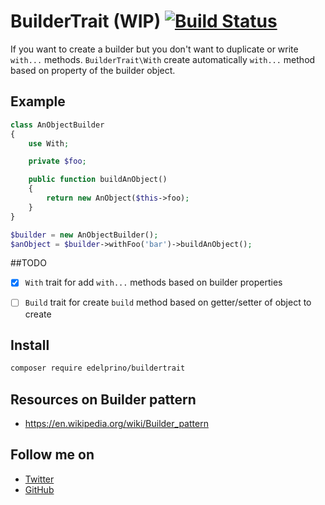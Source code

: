 # BuilderTrait (WIP) [![Build Status](https://travis-ci.org/edelprino/buildertrait.svg?branch=master)](https://travis-ci.org/edelprino/buildertrait)

If you want to create a builder but you don't want to duplicate or write `with...` methods.
`BuilderTrait\With` create automatically `with...` method based on property of the builder object.

## Example
```php
class AnObjectBuilder
{
    use With;

    private $foo;

    public function buildAnObject()
    {
        return new AnObject($this->foo);
    }
}

$builder = new AnObjectBuilder();
$anObject = $builder->withFoo('bar')->buildAnObject();
```

##TODO
- [x] `With` trait for add `with...` methods based on builder properties
- [ ] `Build` trait for create `build` method based on getter/setter of object to create


## Install
```bash
composer require edelprino/buildertrait
```

## Resources on Builder pattern
* https://en.wikipedia.org/wiki/Builder_pattern

## Follow me on
* [Twitter](http://twitter.com/edelprino)
* [GitHub](https://github.com/edelprino)
